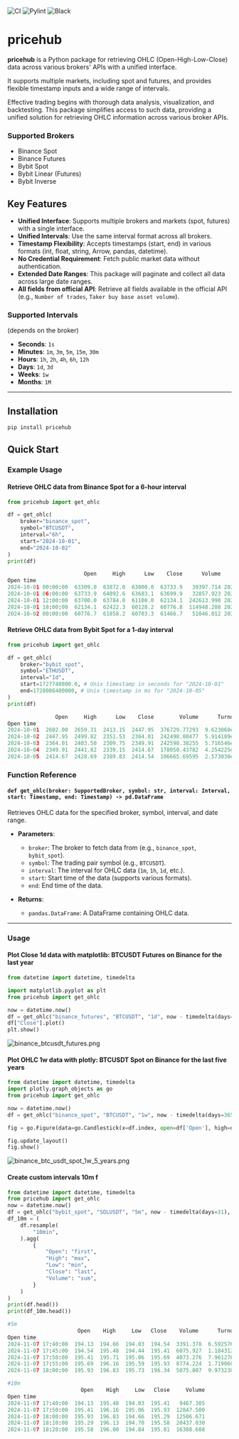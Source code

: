![CI](https://github.com/eslazarev/pricehub/workflows/CI/badge.svg)
![Pylint](https://github.com/eslazarev/pricehub/blob/main/.github/badges/pylint.svg)
![Black](https://img.shields.io/badge/code%20style-black-000000.svg)

# pricehub

**pricehub** is a Python package for retrieving OHLC (Open-High-Low-Close) data across various brokers' APIs with a unified interface. 

It supports multiple markets, including spot and futures, and provides flexible timestamp inputs and a wide range of intervals.

Effective trading begins with thorough data analysis, visualization, and backtesting. This package simplifies access to such data, providing a unified solution for retrieving OHLC information across various broker APIs.

### Supported Brokers
- Binance Spot
- Binance Futures
- Bybit Spot
- Bybit Linear (Futures)
- Bybit Inverse

## Key Features

- **Unified Interface**: Supports multiple brokers and markets (spot, futures) with a single interface.
- **Unified Intervals**: Use the same interval format across all brokers.
- **Timestamp Flexibility**: Accepts timestamps (start, end) in various formats (int, float, string, Arrow, pandas, datetime).
- **No Credential Requirement**: Fetch public market data without authentication.
- **Extended Date Ranges**: This package will paginate and collect all data across large date ranges.
- **All fields from official API**: Retrieve all fields available in the official API (e.g., `Number of trades`, `Taker buy base asset volume`). 

### Supported Intervals
(depends on the broker)
- **Seconds**: `1s`
- **Minutes**: `1m`, `3m`, `5m`, `15m`, `30m`
- **Hours**: `1h`, `2h`, `4h`, `6h`, `12h`
- **Days**: `1d`, `3d`
- **Weeks**: `1w`
- **Months**: `1M`

---

## Installation

```bash
pip install pricehub
```

## Quick Start

### Example Usage

#### Retrieve OHLC data from Binance Spot for a 6-hour interval
```python
from pricehub import get_ohlc

df = get_ohlc(
    broker="binance_spot",
    symbol="BTCUSDT",
    interval="6h",
    start="2024-10-01",
    end="2024-10-02"
)
print(df)
```

```python
                        Open     High      Low    Close      Volume              Close time  Quote asset volume  Number of trades  Taker buy base asset volume  Taker buy quote asset volume  Ignore
Open time                                                                                                                                                                                           
2024-10-01 00:00:00  63309.0  63872.0  63000.0  63733.9   39397.714 2024-10-01 05:59:59.999        2.500830e+09          598784.0                    19410.785                  1.232417e+09     0.0
2024-10-01 06:00:00  63733.9  64092.6  63683.1  63699.9   32857.923 2024-10-01 11:59:59.999        2.100000e+09          446330.0                    15865.753                  1.014048e+09     0.0
2024-10-01 12:00:00  63700.0  63784.0  61100.0  62134.1  242613.990 2024-10-01 17:59:59.999        1.512287e+10         2583155.0                   112641.347                  7.022384e+09     0.0
2024-10-01 18:00:00  62134.1  62422.3  60128.2  60776.8  114948.208 2024-10-01 23:59:59.999        7.031801e+09         1461890.0                    54123.788                  3.312086e+09     0.0
2024-10-02 00:00:00  60776.7  61858.2  60703.3  61466.7   51046.012 2024-10-02 05:59:59.999        3.133969e+09          668558.0                    27191.919                  1.669187e+09     0.0
```

#### Retrieve OHLC data from Bybit Spot for a 1-day interval
```python
from pricehub import get_ohlc

df = get_ohlc(
    broker="bybit_spot",
    symbol="ETHUSDT",
    interval="1d",
    start=1727740800.0, # Unix timestamp in seconds for "2024-10-01"
    end=1728086400000, # Unix timestamp in ms for "2024-10-05"
)
print(df)
```

```python
               Open     High      Low    Close        Volume      Turnover
Open time                                                                 
2024-10-01  2602.00  2659.31  2413.15  2447.95  376729.77293  9.623060e+08
2024-10-02  2447.95  2499.82  2351.53  2364.01  242498.88477  5.914189e+08
2024-10-03  2364.01  2403.50  2309.75  2349.91  242598.38255  5.716546e+08
2024-10-04  2349.91  2441.82  2339.15  2414.67  178050.43782  4.254225e+08
2024-10-05  2414.67  2428.69  2389.83  2414.54  106665.69595  2.573030e+08
```

### Function Reference

#### `def get_ohlc(broker: SupportedBroker, symbol: str, interval: Interval, start: Timestamp, end: Timestamp) -> pd.DataFrame`

Retrieves OHLC data for the specified broker, symbol, interval, and date range.

- **Parameters**:
  - `broker`: The broker to fetch data from (e.g., `binance_spot`, `bybit_spot`).
  - `symbol`: The trading pair symbol (e.g., `BTCUSDT`).
  - `interval`: The interval for OHLC data (`1m`, `1h`, `1d`, etc.).
  - `start`: Start time of the data (supports various formats).
  - `end`: End time of the data.

- **Returns**:
  - `pandas.DataFrame`: A DataFrame containing OHLC data.

---


### Usage

#### Plot Close 1d data with matplotlib: BTCUSDT Futures on Binance for the last year
```python
from datetime import datetime, timedelta

import matplotlib.pyplot as plt
from pricehub import get_ohlc

now = datetime.now()
df = get_ohlc("binance_futures", "BTCUSDT", "1d", now - timedelta(days=365), now)
df["Close"].plot()
plt.show()
```
![binance_btcusdt_futures.png](.github/images/binance_btcusdt_futures.png)


#### Plot OHLC 1w data with plotly: BTCUSDT Spot on Binance for the last five years
```python
from datetime import datetime, timedelta
import plotly.graph_objects as go
from pricehub import get_ohlc

now = datetime.now()
df = get_ohlc("binance_spot", "BTCUSDT", "1w", now - timedelta(days=365 * 5), now)

fig = go.Figure(data=go.Candlestick(x=df.index, open=df['Open'], high=df['High'], low=df['Low'], close=df['Close']))

fig.update_layout()
fig.show()
```
![binance_btc_usdt_spot_1w_5_years.png](.github/images/binance_btc_usdt_spot_1w_5_years.png)



#### Create custom intervals 10m f 
```python
from datetime import datetime, timedelta
from pricehub import get_ohlc
now = datetime.now()
df = get_ohlc("bybit_spot", "SOLUSDT", "5m", now - timedelta(days=31), now)
df_10m = (
    df.resample(
        "10min",
    ).agg(
        {
            "Open": "first",
            "High": "max",
            "Low": "min",
            "Close": "last",
            "Volume": "sum",
        }
    )
)
print(df.head())
print(df_10m.head())
```


```python
#5m
                      Open    High     Low   Close    Volume      Turnover
Open time                                                                  
2024-11-07 17:40:00  194.13  194.66  194.03  194.54  3391.378  6.592576e+05
2024-11-07 17:45:00  194.54  195.48  194.44  195.41  6075.927  1.184312e+06
2024-11-07 17:50:00  195.41  195.71  195.06  195.69  4073.276  7.961276e+05
2024-11-07 17:55:00  195.69  196.16  195.59  195.93  8774.224  1.719060e+06
2024-11-07 18:00:00  195.93  196.83  195.73  196.34  5075.807  9.973238e+05

#10m
                       Open    High     Low   Close     Volume
Open time                                                     
2024-11-07 17:40:00  194.13  195.48  194.03  195.41   9467.305
2024-11-07 17:50:00  195.41  196.16  195.06  195.93  12847.500
2024-11-07 18:00:00  195.93  196.83  194.66  195.29  12506.671
2024-11-07 18:10:00  195.29  196.13  194.70  195.58  20437.030
2024-11-07 18:20:00  195.58  196.00  194.84  195.81  16388.688
```

